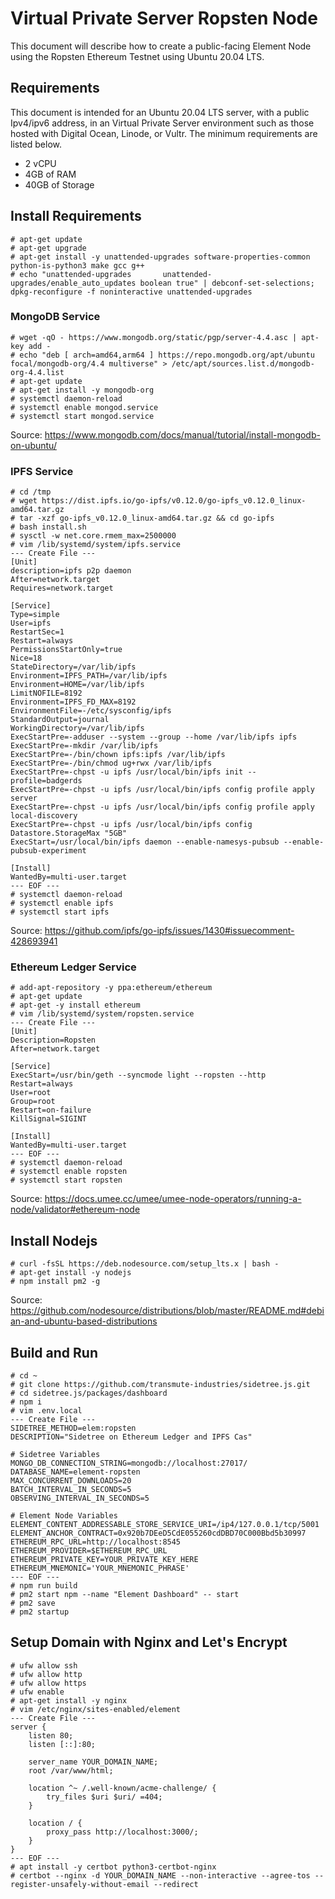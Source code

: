 # Virtual Private Server Ropsten Node

This document will describe how to create a public-facing Element Node
using the Ropsten Ethereum Testnet using Ubuntu 20.04 LTS.

## Requirements

This document is intended for an Ubuntu 20.04 LTS server, with
a public Ipv4/ipv6 address, in an Virtual Private Server environment
such as those hosted with Digital Ocean, Linode, or Vultr. The
minimum requirements are listed below.

- 2 vCPU
- 4GB of RAM 
- 40GB of Storage

## Install Requirements

```
# apt-get update
# apt-get upgrade
# apt-get install -y unattended-upgrades software-properties-common python-is-python3 make gcc g++
# echo "unattended-upgrades       unattended-upgrades/enable_auto_updates boolean true" | debconf-set-selections; dpkg-reconfigure -f noninteractive unattended-upgrades
```

### MongoDB Service

```
# wget -qO - https://www.mongodb.org/static/pgp/server-4.4.asc | apt-key add -
# echo "deb [ arch=amd64,arm64 ] https://repo.mongodb.org/apt/ubuntu focal/mongodb-org/4.4 multiverse" > /etc/apt/sources.list.d/mongodb-org-4.4.list
# apt-get update
# apt-get install -y mongodb-org
# systemctl daemon-reload
# systemctl enable mongod.service
# systemctl start mongod.service
```

Source: https://www.mongodb.com/docs/manual/tutorial/install-mongodb-on-ubuntu/

### IPFS Service

```
# cd /tmp
# wget https://dist.ipfs.io/go-ipfs/v0.12.0/go-ipfs_v0.12.0_linux-amd64.tar.gz
# tar -xzf go-ipfs_v0.12.0_linux-amd64.tar.gz && cd go-ipfs
# bash install.sh
# sysctl -w net.core.rmem_max=2500000
# vim /lib/systemd/system/ipfs.service
--- Create File ---
[Unit]
description=ipfs p2p daemon
After=network.target
Requires=network.target

[Service]
Type=simple
User=ipfs
RestartSec=1
Restart=always
PermissionsStartOnly=true
Nice=18
StateDirectory=/var/lib/ipfs
Environment=IPFS_PATH=/var/lib/ipfs
Environment=HOME=/var/lib/ipfs
LimitNOFILE=8192
Environment=IPFS_FD_MAX=8192
EnvironmentFile=-/etc/sysconfig/ipfs
StandardOutput=journal
WorkingDirectory=/var/lib/ipfs
ExecStartPre=-adduser --system --group --home /var/lib/ipfs ipfs
ExecStartPre=-mkdir /var/lib/ipfs
ExecStartPre=-/bin/chown ipfs:ipfs /var/lib/ipfs
ExecStartPre=-/bin/chmod ug+rwx /var/lib/ipfs
ExecStartPre=-chpst -u ipfs /usr/local/bin/ipfs init --profile=badgerds
ExecStartPre=-chpst -u ipfs /usr/local/bin/ipfs config profile apply server
ExecStartPre=-chpst -u ipfs /usr/local/bin/ipfs config profile apply local-discovery
ExecStartPre=-chpst -u ipfs /usr/local/bin/ipfs config Datastore.StorageMax "5GB"
ExecStart=/usr/local/bin/ipfs daemon --enable-namesys-pubsub --enable-pubsub-experiment

[Install]
WantedBy=multi-user.target
--- EOF ---
# systemctl daemon-reload
# systemctl enable ipfs
# systemctl start ipfs
```

Source: https://github.com/ipfs/go-ipfs/issues/1430#issuecomment-428693941

### Ethereum Ledger Service

```
# add-apt-repository -y ppa:ethereum/ethereum
# apt-get update
# apt-get -y install ethereum
# vim /lib/systemd/system/ropsten.service
--- Create File ---
[Unit]
Description=Ropsten
After=network.target

[Service]
ExecStart=/usr/bin/geth --syncmode light --ropsten --http
Restart=always
User=root
Group=root
Restart=on-failure
KillSignal=SIGINT

[Install]
WantedBy=multi-user.target
--- EOF ---
# systemctl daemon-reload
# systemctl enable ropsten
# systemctl start ropsten
```

Source: https://docs.umee.cc/umee/umee-node-operators/running-a-node/validator#ethereum-node

## Install Nodejs

```
# curl -fsSL https://deb.nodesource.com/setup_lts.x | bash -
# apt-get install -y nodejs
# npm install pm2 -g
```

Source: https://github.com/nodesource/distributions/blob/master/README.md#debian-and-ubuntu-based-distributions

## Build and Run

```
# cd ~
# git clone https://github.com/transmute-industries/sidetree.js.git
# cd sidetree.js/packages/dashboard
# npm i
# vim .env.local
--- Create File ---
SIDETREE_METHOD=elem:ropsten
DESCRIPTION="Sidetree on Ethereum Ledger and IPFS Cas"

# Sidetree Variables
MONGO_DB_CONNECTION_STRING=mongodb://localhost:27017/
DATABASE_NAME=element-ropsten
MAX_CONCURRENT_DOWNLOADS=20
BATCH_INTERVAL_IN_SECONDS=5
OBSERVING_INTERVAL_IN_SECONDS=5

# Element Node Variables
ELEMENT_CONTENT_ADDRESSABLE_STORE_SERVICE_URI=/ip4/127.0.0.1/tcp/5001
ELEMENT_ANCHOR_CONTRACT=0x920b7DEeD5CdE055260cdDBD70C000Bbd5b30997
ETHEREUM_RPC_URL=http://localhost:8545
ETHEREUM_PROVIDER=$ETHEREUM_RPC_URL
ETHEREUM_PRIVATE_KEY=YOUR_PRIVATE_KEY_HERE
ETHEREUM_MNEMONIC='YOUR_MNEMONIC_PHRASE'
--- EOF ---
# npm run build
# pm2 start npm --name "Element Dashboard" -- start
# pm2 save
# pm2 startup
```

## Setup Domain with Nginx and Let's Encrypt

```
# ufw allow ssh
# ufw allow http
# ufw allow https
# ufw enable
# apt-get install -y nginx
# vim /etc/nginx/sites-enabled/element
--- Create File ---
server {
    listen 80;
    listen [::]:80;

    server_name YOUR_DOMAIN_NAME;
    root /var/www/html;

    location ^~ /.well-known/acme-challenge/ {
        try_files $uri $uri/ =404;
    }

    location / {
        proxy_pass http://localhost:3000/;
    }
}
--- EOF ---
# apt install -y certbot python3-certbot-nginx
# certbot --nginx -d YOUR_DOMAIN_NAME --non-interactive --agree-tos --register-unsafely-without-email --redirect
```
